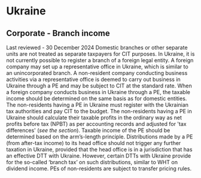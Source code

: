 # Ukraine
## Corporate - Branch income
Last reviewed - 30 December 2024
Domestic branches or other separate units are not treated as separate taxpayers for CIT purposes.
In Ukraine, it is not currently possible to register a branch of a foreign legal entity. A foreign company may set up a representative office in Ukraine, which is similar to an unincorporated branch. A non-resident company conducting business activities via a representative office is deemed to carry out business in Ukraine through a PE and may be subject to CIT at the standard rate.
When a foreign company conducts business in Ukraine through a PE, the taxable income should be determined on the same basis as for domestic entities. The non-residents having a PE in Ukraine must register with the Ukrainian tax authorities and pay CIT to the budget.
The non-residents having a PE in Ukraine should calculate their taxable profits in the ordinary way as net profits before tax (NPBT) as per accounting records and adjusted for 'tax differences' (_see the section_). Taxable income of the PE should be determined based on the arm’s-length principle.
Distributions made by a PE (from after-tax income) to its head office should not trigger any further taxation in Ukraine, provided that the head office is in a jurisdiction that has an effective DTT with Ukraine. However, certain DTTs with Ukraine provide for the so-called ‘branch tax’ on such distributions, similar to WHT on dividend income.
PEs of non-residents are subject to transfer pricing rules.
